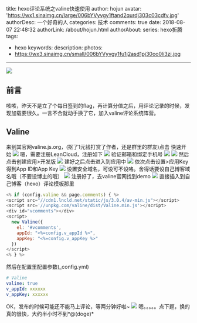 title: hexo评论系统之valine快速使用
author: hojun
avatar: 'https://wx1.sinaimg.cn/large/006bYVyvgy1ftand2qurdj303c03cdfv.jpg'
authorDesc: 一个好奇的人
categories: 技术
comments: true
date: 2018-08-07 22:48:32
authorLink: /about/hojun.html
authorAbout:
series: hexo折腾
tags:
 - hexo
keywords:
description:
photos:
 - https://wx3.sinaimg.cn/small/006bYVyvgy1fu1j2asd1pj30oo0li3zi.jpg
---

![](https://wx3.sinaimg.cn/large/006bYVyvgy1fu1j2asd1pj30oo0li3zi.jpg)

## 前言
咳咳，昨天不是立了个每日签到的flag，再计算分值之后，用评论记录的时候，发现加载要很久。一言不合就动手换了它，加入valine评论系统阵营。
## Valine
来到其官网valine.js.org，(抠了1元钱打赏了作者，还是群里的群友)点击 快速开始
![](https://wx4.sinaimg.cn/large/006bYVyvgy1fu1ilnqz6yj30wd0he0tv.jpg)
嗯，需要注册LeanCloud，注册如下
![](https://wx1.sinaimg.cn/large/006bYVyvgy1fu1ilialrzj30ox0k3t9e.jpg)
验证邮箱和绑定手机号
![](https://wx2.sinaimg.cn/large/006bYVyvgy1fu1ilj62w0j31050hatap.jpg)
![](https://wx4.sinaimg.cn/large/006bYVyvgy1fu1iljy87zj30l00e0wf2.jpg)
然后点击创建应用>开发版
![](https://wx1.sinaimg.cn/large/006bYVyvgy1fu1ilkm79lj30zt0gnabw.jpg)
建好之后点击进入到应用中
![](https://wx4.sinaimg.cn/large/006bYVyvgy1fu1ill5issj30rr0eh3yq.jpg)
依次点击设置>应用Key 得到App ID和App Key
![](https://wx2.sinaimg.cn/large/006bYVyvgy1fu1illmu8ij30vs0h7dhe.jpg)
设置安全域名，可设可不设咯。舍得话要设自己博客域名哦（不要设博主的哦）
![](https://wx4.sinaimg.cn/large/006bYVyvgy1fu1ilm8yuej30zu0hzacc.jpg)
注册好了，去valine官网找到demo
![](https://wx3.sinaimg.cn/large/006bYVyvgy1fu1ilmqe8jj30nj0eg0tc.jpg)
直接插入到自己博客（hexo）评论模板那里
```js
<% if (config.valine && page.comments) { %>
<script src="//cdn1.lncld.net/static/js/3.0.4/av-min.js"></script>
<script src='//unpkg.com/valine/dist/Valine.min.js'></script>
<div id="vcomments"></div>
<script>
  new Valine({
    el: '#vcomments',
    appId: "<%=config.v_appId %>",
    appKey: "<%=config.v_appKey %>"
  })
</script>
<% } %>
```
然后在配置里配置参数(_config.yml)
```yml
# Valine
valine: true
v_appId: xxxxxx
v_appKey: xxxxxx
```
OK，发布的时候可能还不能马上评论，等两分钟好啦~
![](https://wx4.sinaimg.cn/large/006bYVyvgy1fu1iln9h86j30os0e6q31.jpg)
嗯。。。。。点下题，换的真的很快，大约半小时不到*@(doge)*